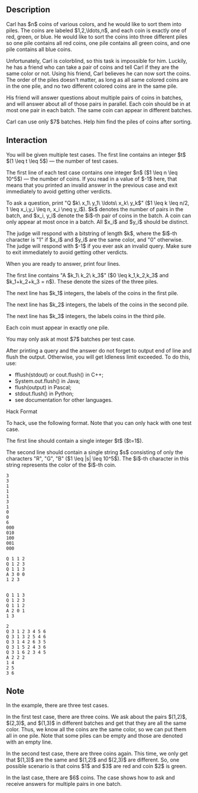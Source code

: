 ## Description

<div><p>Carl has $n$ coins of various colors, and he would like to sort them into piles. The coins are labeled $1,2,\ldots,n$, and each coin is exactly one of red, green, or blue. He would like to sort the coins into three different piles so one pile contains all red coins, one pile contains all green coins, and one pile contains all blue coins.</p><p>Unfortunately, Carl is colorblind, so this task is impossible for him. Luckily, he has a friend who can take a pair of coins and tell Carl if they are the same color or not. Using his friend, Carl believes he can now sort the coins. The order of the piles doesn't matter, as long as all same colored coins are in the one pile, and no two different colored coins are in the same pile.</p><p>His friend will answer questions about multiple pairs of coins in batches, and will answer about all of those pairs in parallel. Each coin should be in at most one pair in each batch. The same coin can appear in different batches.</p><p>Carl can use only $7$ batches. Help him find the piles of coins after sorting.</p></div><div><h2>Interaction</h2><p>You will be given multiple test cases. The first line contains an integer $t$ $(1 \leq t \leq 5$)&nbsp;— the number of test cases.</p><p>The first line of each test case contains one integer $n$ ($1 \leq n \leq 10^5$)&nbsp;— the number of coins. If you read in a value of $-1$ here, that means that you printed an invalid answer in the previous case and exit immediately to avoid getting other verdicts.</p><p>To ask a question, print "<span class="tex-font-style-tt">Q</span> $k\ x_1\ y_1\ \ldots\ x_k\ y_k$" ($1 \leq k \leq n/2, 1 \leq x_i,y_i \leq n, x_i \neq y_i$). $k$ denotes the number of pairs in the batch, and $x_i, y_i$ denote the $i$-th pair of coins in the batch. A coin can only appear at most once in a batch. All $x_i$ and $y_i$ should be distinct.</p><p>The judge will respond with a bitstring of length $k$, where the $i$-th character is "<span class="tex-font-style-tt">1</span>" if $x_i$ and $y_i$ are the same color, and "<span class="tex-font-style-tt">0</span>" otherwise. The judge will respond with $-1$ if you ever ask an invalid query. Make sure to exit immediately to avoid getting other verdicts.</p><p>When you are ready to answer, print four lines.</p><p>The first line contains "<span class="tex-font-style-tt">A</span> $k_1\ k_2\ k_3$" ($0 \leq k_1,k_2,k_3$ and $k_1+k_2+k_3 = n$). These denote the sizes of the three piles.</p><p>The next line has $k_1$ integers, the labels of the coins in the first pile.</p><p>The next line has $k_2$ integers, the labels of the coins in the second pile.</p><p>The next line has $k_3$ integers, the labels coins in the third pile.</p><p>Each coin must appear in exactly one pile.</p><p>You may only ask at most $7$ batches per test case.</p><p>After printing a query and the answer do not forget to output end of line and flush the output. Otherwise, you will get <span class="tex-font-style-tt">Idleness limit exceeded</span>. To do this, use:</p><ul><li> <span class="tex-font-style-tt">fflush(stdout)</span> or <span class="tex-font-style-tt">cout.flush()</span> in C++;</li><li> <span class="tex-font-style-tt">System.out.flush()</span> in Java;</li><li> <span class="tex-font-style-tt">flush(output)</span> in Pascal;</li><li> <span class="tex-font-style-tt">stdout.flush()</span> in Python;</li><li> see documentation for other languages.</li></ul><p><span class="tex-font-style-bf">Hack Format</span></p><p>To hack, use the following format. Note that you can only hack with one test case.</p><p>The first line should contain a single integer $t$ ($t=1$).</p><p>The second line should contain a single string $s$ consisting of only the characters "<span class="tex-font-style-tt">R</span>", "<span class="tex-font-style-tt">G</span>", "<span class="tex-font-style-tt">B</span>" ($1 \leq |s| \leq 10^5$). The $i$-th character in this string represents the color of the $i$-th coin.</p></div>





```input1
3
3
1
1
1
3
1
0
0
6
000
010
100
001
000
```




```output1
Q 1 1 2
Q 1 2 3
Q 1 1 3
A 3 0 0
1 2 3


Q 1 1 3
Q 1 2 3
Q 1 1 2
A 2 0 1
1 3

2
Q 3 1 2 3 4 5 6
Q 3 1 3 2 5 4 6
Q 3 1 4 2 6 3 5
Q 3 1 5 2 4 3 6
Q 3 1 6 2 3 4 5
A 2 2 2
1 4
2 5
3 6
```



## Note

<p>In the example, there are three test cases.</p><p>In the first test case, there are three coins. We ask about the pairs $(1,2)$, $(2,3)$, and $(1,3)$ in different batches and get that they are all the same color. Thus, we know all the coins are the same color, so we can put them all in one pile. Note that some piles can be empty and those are denoted with an empty line.</p><p>In the second test case, there are three coins again. This time, we only get that $(1,3)$ are the same and $(1,2)$ and $(2,3)$ are different. So, one possible scenario is that coins $1$ and $3$ are red and coin $2$ is green.</p><p>In the last case, there are $6$ coins. The case shows how to ask and receive answers for multiple pairs in one batch.</p>
